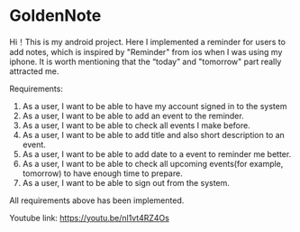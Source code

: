# GoldenNote
Hi！This is my android project. Here I implemented a reminder for users to add notes, which is inspired by "Reminder" from ios when I was using my iphone. It is worth mentioning that the “today” and "tomorrow" part really attracted me.

Requirements:

1. As a user, I want to be able to have my account signed in to the system
2. As a user, I want to be able to add an event to the reminder.
3. As a user, I want to be able to check all events I make before.
4. As a user, I want to be able to add title and also short description to an event.
5. As a user, I want to be able to add date to a event to reminder me better.
6. As a user, I want to be able to check all upcoming events(for example, tomorrow) to have enough time to prepare.
7. As a user, I want to be able to sign out from the system.

All requirements above has been implemented. 

Youtube link:
https://youtu.be/nl1vt4RZ4Os
